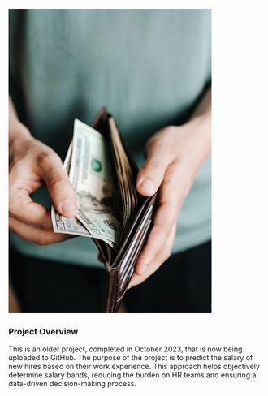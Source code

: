 ![ALT](Image/pexels-photo-4386433.webp)

### Project Overview


This is an older project, completed in October 2023, that is now being uploaded to GitHub. The purpose of the project is to predict the salary of new hires based on their work experience. 
This approach helps objectively determine salary bands, reducing the burden on HR teams and ensuring a data-driven decision-making process.